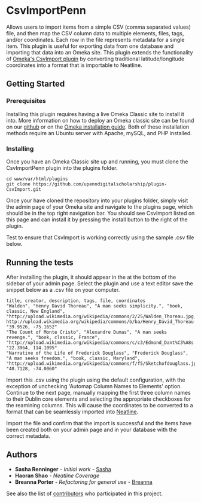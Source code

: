 # CsvImportPenn

Allows users to import items from a simple CSV (comma separated values) file, and then map the CSV column data to multiple elements, files, tags, and/or coordinates. Each row in the file represents metadata for a single item. 
This plugin is useful for exporting data from one database and importing that data into an Omeka site. This plugin extends the functionality of [Omeka's CsvImport plugin](https://github.com/omeka/plugin-CsvImport) by converting traditional latitude/longitude coordinates into a format that is importable to Neatline. 

## Getting Started

### Prerequisites

Installing this plugin requires having a live Omeka Classic site to install it into.  More information on how to deploy an Omeka classic site can be found on our [github](https://github.com/upenndigitalscholarship/dsdocs/blob/master/omeka_install.md) or on the [Omeka installation guide](https://omeka.org/classic/docs/Installation/Installation/).
Both of these installation methods require an Ubuntu server with Apache, mySQL, and PHP installed. 

### Installing

Once you have an Omeka Classic site up and running, you must clone the CsvImportPenn plugin into the plugins folder.


```
cd www/var/html/plugins
git clone https://github.com/upenndigitalscholarship/plugin-CsvImport.git
```

Once your have cloned the repository into your plugins folder, simply visit the admin page of your Omeka site and navigate to the plugins page, which should be in the top right navigation bar.  You should see CsvImport listed on this page and can install it by pressing the install button to the right of the plugin.  

Test to ensure that CsvImport is working correctly using the sample .csv file below. 

## Running the tests

After installing the plugin, it should appear in the at the bottom of the sidebar of your admin page.  Select the plugin and use a text editor save the snippet below as a .csv file on your computer.

```
title, creator, description, tags, file, coordinates
"Walden", "Henry David Thoreau", "A man seeks simplicity.", "book, classic, New England", "http://upload.wikimedia.org/wikipedia/commons/2/25/Walden_Thoreau.jpg, http://upload.wikimedia.org/wikipedia/commons/b/ba/Henry_David_Thoreau.jpg", "39.9526, -75.1652"
"The Count of Monte Cristo", "Alexandre Dumas", "A man seeks revenge.", "book, classic, France", "http://upload.wikimedia.org/wikipedia/commons/c/c3/Edmond_Dant%C3%A8s.JPG", "22.3964, 114.1095"
"Narrative of the Life of Frederick Douglass", "Frederick Douglass", "A man seeks freedom.", "book, classic, Maryland", "http://upload.wikimedia.org/wikipedia/commons/f/f5/Sketchofdouglass.jpg", "40.7128, -74.0060"
```
Import this .csv using the plugin using the default configuration, with the exception of unchecking 'Automap Column Names to Elements' option. Continue to the next page, manually mapping the first three column names to their Dublin core elements and selecting the appropriate checkboxes for the reamining columns.  This will cause the coordinates to be converted to a format that can be seamlessly imported into [Neatline](https://github.com/upenndigitalscholarship/NeatlinePenn).  

Import the file and confirm that the import is successful and the items have been created both on your admin page and in your database with the correct metadata. 


## Authors

* **Sasha Renninger** - *Initial work* - [Sasha](https://github.com/sashafr)
* **Haoran Shao** - *Neatline Coverage* 
* **Breanna Porter** - *Refactoring for general use* - [Breanna](https://github.com/breannamporter)

See also the list of [contributors](https://github.com/upenndigitalscholarship/CsvImportPenn) who participated in this project.

